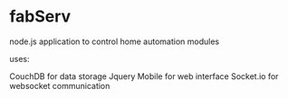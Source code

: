 fabServ
=======

node.js application to control home automation modules

uses:

CouchDB for data storage
Jquery Mobile for web interface
Socket.io for websocket communication

